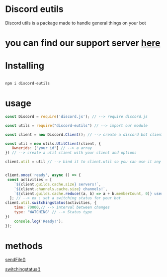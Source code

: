 # Discord eutils

Discord utils is a package made to handle general things on your bot

# you can find our support server [here](https://discord.com/invite/avQMktm)

# Installing

```js

npm i discord-eutils

```

# usage 

```js
const Discord = require('discord.js'); // --> require discord.js

const utils = require("discord-eutils") // --> import our module

const client = new Discord.Client(); // --> create a discord bot client

const util = new utils.UtilClient(client, {
   Ownerids: ["your id"] // --> a array
}) // --> create a util client with your client and options

client.util = util // --> bind it to client.util so you can use it any were 


client.once('ready', async () => {
 const activities = [
    `${client.guilds.cache.size} servers!`,
    `${client.channels.cache.size} channels!`,
    `${client.guilds.cache.reduce((a, b) => a + b.memberCount, 0)} users!`
  ]; // --> ex : set a switching status for your bot
client.util.switchingstatus(activities, {
    time: 70000,// --> interval between changes
    type: 'WATCHING' // --> Status type
})
	console.log('Ready!');
});


```

# methods 



[sendFile()](https://github.com/typicalninja493/discord-utils/blob/master/examples/sendFile/sendFilehelp.md)

[switchingstatus()](https://github.com/typicalninja493/discord-utils/blob/master/examples/switchingstatus/switchingstatus.md)



